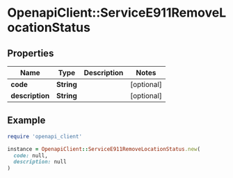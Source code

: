 # OpenapiClient::ServiceE911RemoveLocationStatus

## Properties

| Name | Type | Description | Notes |
| ---- | ---- | ----------- | ----- |
| **code** | **String** |  | [optional] |
| **description** | **String** |  | [optional] |

## Example

```ruby
require 'openapi_client'

instance = OpenapiClient::ServiceE911RemoveLocationStatus.new(
  code: null,
  description: null
)
```

